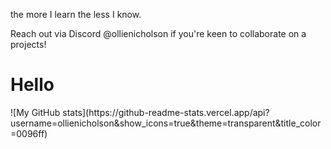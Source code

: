 the more I learn the less I know.

Reach out via Discord @ollienicholson if you're keen to collaborate on a projects!
<h1> Hello </h1>

<div flex flex-row align-center>
![My GitHub stats](https://github-readme-stats.vercel.app/api?username=ollienicholson&show_icons=true&theme=transparent&title_color=0096ff)
</div>

